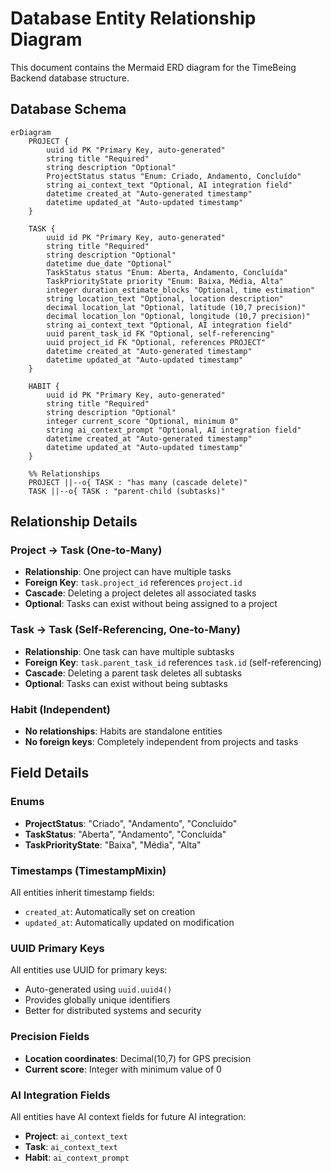 # Database Entity Relationship Diagram

This document contains the Mermaid ERD diagram for the TimeBeing Backend database structure.

## Database Schema

```mermaid
erDiagram
    PROJECT {
        uuid id PK "Primary Key, auto-generated"
        string title "Required"
        string description "Optional"
        ProjectStatus status "Enum: Criado, Andamento, Concluído"
        string ai_context_text "Optional, AI integration field"
        datetime created_at "Auto-generated timestamp"
        datetime updated_at "Auto-updated timestamp"
    }

    TASK {
        uuid id PK "Primary Key, auto-generated"
        string title "Required"
        string description "Optional"
        datetime due_date "Optional"
        TaskStatus status "Enum: Aberta, Andamento, Concluída"
        TaskPriorityState priority "Enum: Baixa, Média, Alta"
        integer duration_estimate_blocks "Optional, time estimation"
        string location_text "Optional, location description"
        decimal location_lat "Optional, latitude (10,7 precision)"
        decimal location_lon "Optional, longitude (10,7 precision)"
        string ai_context_text "Optional, AI integration field"
        uuid parent_task_id FK "Optional, self-referencing"
        uuid project_id FK "Optional, references PROJECT"
        datetime created_at "Auto-generated timestamp"
        datetime updated_at "Auto-updated timestamp"
    }

    HABIT {
        uuid id PK "Primary Key, auto-generated"
        string title "Required"
        string description "Optional"
        integer current_score "Optional, minimum 0"
        string ai_context_prompt "Optional, AI integration field"
        datetime created_at "Auto-generated timestamp"
        datetime updated_at "Auto-updated timestamp"
    }

    %% Relationships
    PROJECT ||--o{ TASK : "has many (cascade delete)"
    TASK ||--o{ TASK : "parent-child (subtasks)"
```

## Relationship Details

### Project → Task (One-to-Many)
- **Relationship**: One project can have multiple tasks
- **Foreign Key**: `task.project_id` references `project.id`
- **Cascade**: Deleting a project deletes all associated tasks
- **Optional**: Tasks can exist without being assigned to a project

### Task → Task (Self-Referencing, One-to-Many)
- **Relationship**: One task can have multiple subtasks
- **Foreign Key**: `task.parent_task_id` references `task.id` (self-referencing)
- **Cascade**: Deleting a parent task deletes all subtasks
- **Optional**: Tasks can exist without being subtasks

### Habit (Independent)
- **No relationships**: Habits are standalone entities
- **No foreign keys**: Completely independent from projects and tasks

## Field Details

### Enums
- **ProjectStatus**: "Criado", "Andamento", "Concluído"
- **TaskStatus**: "Aberta", "Andamento", "Concluída"
- **TaskPriorityState**: "Baixa", "Média", "Alta"

### Timestamps (TimestampMixin)
All entities inherit timestamp fields:
- `created_at`: Automatically set on creation
- `updated_at`: Automatically updated on modification

### UUID Primary Keys
All entities use UUID for primary keys:
- Auto-generated using `uuid.uuid4()`
- Provides globally unique identifiers
- Better for distributed systems and security

### Precision Fields
- **Location coordinates**: Decimal(10,7) for GPS precision
- **Current score**: Integer with minimum value of 0

### AI Integration Fields
All entities have AI context fields for future AI integration:
- **Project**: `ai_context_text`
- **Task**: `ai_context_text`
- **Habit**: `ai_context_prompt`